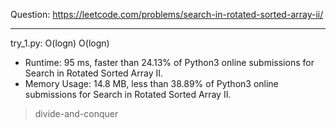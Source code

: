 Question: https://leetcode.com/problems/search-in-rotated-sorted-array-ii/

---

try_1.py: O(logn) O(logn)

* Runtime: 95 ms, faster than 24.13% of Python3 online submissions for Search in Rotated Sorted Array II.
* Memory Usage: 14.8 MB, less than 38.89% of Python3 online submissions for Search in Rotated Sorted Array II.

> divide-and-conquer